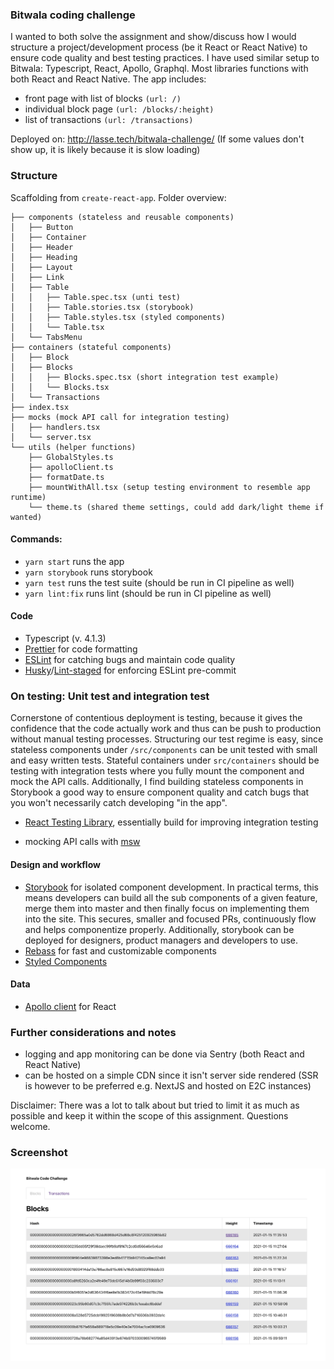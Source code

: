 ### Bitwala coding challenge

I wanted to both solve the assignment and show/discuss how I would structure a project/development process (be it React or React Native) to ensure code quality and best testing practices. I have used similar setup to Bitwala: Typescript, React, Apollo, Graphql. Most libraries functions with both React and React Native. The app includes:

- front page with list of blocks `(url: /)`
- individual block page `(url: /blocks/:height)`
- list of transactions `(url: /transactions)`

Deployed on: http://lasse.tech/bitwala-challenge/ (If some values don't show up, it is likely because it is slow loading)

### Structure

Scaffolding from `create-react-app`. Folder overview:

```
├── components (stateless and reusable components)
│   ├── Button
│   ├── Container
│   ├── Header
│   ├── Heading
│   ├── Layout
│   ├── Link
│   ├── Table
│   │   ├── Table.spec.tsx (unti test)
│   │   ├── Table.stories.tsx (storybook)
│   │   ├── Table.styles.tsx (styled components)
│   │   └── Table.tsx
│   └── TabsMenu
├── containers (stateful components)
│   ├── Block
│   ├── Blocks
│   │   ├── Blocks.spec.tsx (short integration test example)
│   │   └── Blocks.tsx
│   └── Transactions
├── index.tsx
├── mocks (mock API call for integration testing)
│   ├── handlers.tsx
│   └── server.tsx
└── utils (helper functions)
    ├── GlobalStyles.ts
    ├── apolloClient.ts
    ├── formatDate.ts
    ├── mountWithAll.tsx (setup testing environment to resemble app runtime)
    └── theme.ts (shared theme settings, could add dark/light theme if wanted)
```

#### Commands:

- `yarn start` runs the app
- `yarn storybook` runs storybook
- `yarn test` runs the test suite (should be run in CI pipeline as well)
- `yarn lint:fix` runs lint (should be run in CI pipeline as well)

#### Code

- Typescript (v. 4.1.3)
- [Prettier](https://prettier.io/) for code formatting
- [ESLint](https://eslint.org/) for catching bugs and maintain code quality
- [Husky](https://typicode.github.io/husky)/[Lint-staged](https://github.com/okonet/lint-staged) for enforcing ESLint pre-commit

### On testing: Unit test and integration test

Cornerstone of contentious deployment is testing, because it gives the confidence that the code actually work and thus can be push to production without manual testing processes. Structuring our test regime is easy, since stateless components under `/src/components` can be unit tested with small and easy written tests. Stateful containers under `src/containers` should be testing with integration tests where you fully mount the component and mock the API calls. Additionally, I find building stateless components in Storybook a good way to ensure component quality and catch bugs that you won't necessarily catch developing "in the app".

- [React Testing Library](https://testing-library.com/), essentially build for improving integration testing

- mocking API calls with [msw](https://mswjs.io/)

#### Design and workflow

- [Storybook](https://storybook.js.org/) for isolated component development. In practical terms, this means developers can build all the sub components of a given feature, merge them into master and then finally focus on implementing them into the site. This secures, smaller and focused PRs, continuously flow and helps componentize properly. Additionally, storybook can be deployed for designers, product managers and developers to use.
- [Rebass](https://rebassjs.org/) for fast and customizable components
- [Styled Components](https://styled-components.com/)

#### Data

- [Apollo client](https://www.apollographql.com/docs/react/) for React

### Further considerations and notes

- logging and app monitoring can be done via Sentry (both React and React Native)
- can be hosted on a simple CDN since it isn't server side rendered (SSR is however to be preferred e.g. NextJS and hosted on E2C instances)

Disclaimer: There was a lot to talk about but tried to limit it as much as possible and keep it within the scope of this assignment. Questions welcome.

### Screenshot

![Alt text](public/screenshot.jpg?raw=true 'Screenshot')
